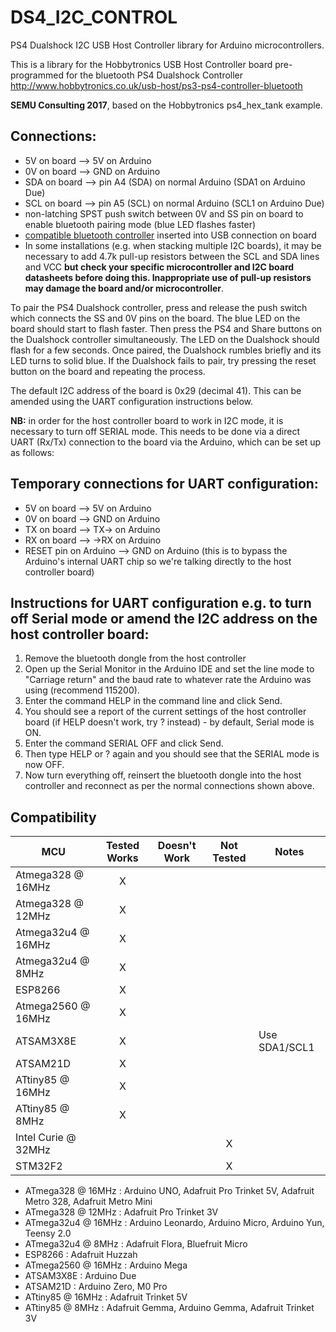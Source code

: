 # DS4_I2C_CONTROL
PS4 Dualshock I2C USB Host Controller library for Arduino microcontrollers.

This is a library for the Hobbytronics USB Host Controller board pre-programmed for the bluetooth PS4 Dualshock Controller
   http://www.hobbytronics.co.uk/usb-host/ps3-ps4-controller-bluetooth
   
**SEMU Consulting 2017**, based on the Hobbytronics ps4_hex_tank example.

## Connections:
   * 5V on board --> 5V on Arduino
   * 0V on board --> GND on Arduino
   * SDA on board --> pin A4 (SDA) on normal Arduino (SDA1 on Arduino Due)
   * SCL on board --> pin A5 (SCL) on normal Arduino (SCL1 on Arduino Due)
   * non-latching SPST push switch between 0V and SS pin on board to enable bluetooth pairing mode (blue LED flashes faster)
   * [compatible bluetooth controller](http://www.hobbytronics.co.uk/bluetooth-4-dongle) inserted into USB connection on board
   * In some installations (e.g. when stacking multiple I2C boards), it may be necessary to add 4.7k pull-up resistors between the SCL and SDA lines and VCC **but check your specific microcontroller and I2C board datasheets before doing this. Inappropriate use of pull-up resistors may damage the board and/or microcontroller**.

To pair the PS4 Dualshock controller, press and release the push switch which connects the SS and 0V pins on the board. The blue LED on the board should start to flash faster. Then press the PS4 and Share buttons on the Dualshock controller simultaneously. The LED on the Dualshock should flash for a few seconds. Once paired, the Dualshock rumbles briefly and its LED turns to solid blue. If the Dualshock fails to pair, try pressing the reset button on the board and repeating the process.

The default I2C address of the board is 0x29 (decimal 41). This can be amended using the UART configuration instructions below.

**NB:** in order for the host controller board to work in I2C mode, it is necessary to turn off SERIAL mode. This needs to be done via a direct UART (Rx/Tx) connection to the board via the Arduino, which can be set up as follows:

## Temporary connections for UART configuration:
   * 5V on board --> 5V on Arduino
   * 0V on board --> GND on Arduino
   * TX on board --> TX-> on Arduino
   * RX on board --> ->RX on Arduino
   * RESET pin on Arduino --> GND on Arduino (this is to bypass the Arduino's internal UART chip so we're talking directly to the host controller board)

## Instructions for UART configuration e.g. to turn off Serial mode or amend the I2C address on the host controller board:
   1. Remove the bluetooth dongle from the host controller
   2. Open up the Serial Monitor in the Arduino IDE and set the line mode to "Carriage return" and the baud rate to whatever rate the Arduino was using (recommend 115200).
   3. Enter the command HELP in the command line and click Send. 
   4. You should see a report of the current settings of the host controller board (if HELP doesn't work, try ? instead) - by default, Serial mode is ON.
   5. Enter the command SERIAL OFF and click Send.
   6. Then type HELP or ? again and you should see that the SERIAL mode is now OFF.
   7. Now turn everything off, reinsert the bluetooth dongle into the host controller and reconnect as per the normal connections shown above.

<!-- START COMPATIBILITY TABLE -->

## Compatibility

MCU                | Tested Works | Doesn't Work | Not Tested  | Notes
------------------ | :----------: | :----------: | :---------: | -----
Atmega328 @ 16MHz  |      X       |             |            | 
Atmega328 @ 12MHz  |      X       |             |            | 
Atmega32u4 @ 16MHz |      X       |             |            | 
Atmega32u4 @ 8MHz  |      X       |             |            | 
ESP8266            |      X       |             |            | 
Atmega2560 @ 16MHz |      X       |             |            | 
ATSAM3X8E          |      X       |             |            | Use SDA1/SCL1
ATSAM21D           |      X       |             |            | 
ATtiny85 @ 16MHz   |      X       |             |            | 
ATtiny85 @ 8MHz    |      X       |             |            | 
Intel Curie @ 32MHz |             |             |     X       | 
STM32F2            |             |             |     X       | 

  * ATmega328 @ 16MHz : Arduino UNO, Adafruit Pro Trinket 5V, Adafruit Metro 328, Adafruit Metro Mini
  * ATmega328 @ 12MHz : Adafruit Pro Trinket 3V
  * ATmega32u4 @ 16MHz : Arduino Leonardo, Arduino Micro, Arduino Yun, Teensy 2.0
  * ATmega32u4 @ 8MHz : Adafruit Flora, Bluefruit Micro
  * ESP8266 : Adafruit Huzzah
  * ATmega2560 @ 16MHz : Arduino Mega
  * ATSAM3X8E : Arduino Due
  * ATSAM21D : Arduino Zero, M0 Pro
  * ATtiny85 @ 16MHz : Adafruit Trinket 5V
  * ATtiny85 @ 8MHz : Adafruit Gemma, Arduino Gemma, Adafruit Trinket 3V

<!-- END COMPATIBILITY TABLE -->
